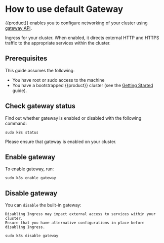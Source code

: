 # How to use default Gateway
<!-- does gateway get a capital letter - like ingress -->
<!-- what does gateway do -->
{{product}} enables you to configure networking of your cluster using
[gateway API].

<!-- enabled by default ? -->

 Ingress for your cluster. When enabled, it
directs external HTTP and HTTPS traffic to the appropriate services within the
cluster.

## Prerequisites

This guide assumes the following:

- You have root or sudo access to the machine
- You have a bootstrapped {{product}} cluster (see the [Getting
  Started][getting-started-guide] guide).

## Check gateway status


Find out whether gateway is enabled or disabled with the following command:

```
sudo k8s status
```

Please ensure that gateway is enabled on your cluster.

## Enable gateway

To enable gateway, run:

```
sudo k8s enable gateway
```

###
<!-- is there anything else needed with gateway config -->


## Disable gateway

You can `disable` the built-in gateway:
<!-- are there any warnings for gateway -->
```{warning}
Disabling Ingress may impact external access to services within your cluster.
Ensure that you have alternative configurations in place before disabling Ingress.
```

```
sudo k8s disable gateway
```

<!-- LINKS -->

[gateway API]:https://gateway-api.sigs.k8s.io/
[getting-started-guide]: ../../tutorial/getting-started
[kubectl-guide]: ../../tutorial/kubectl
